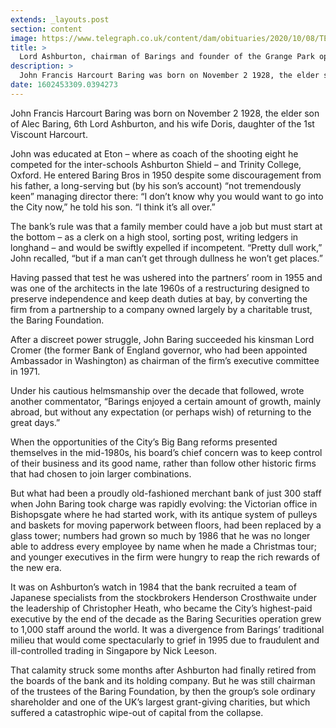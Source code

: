 ```yaml
--- 
extends: _layouts.post 
section: content 
image: https://www.telegraph.co.uk/content/dam/obituaries/2020/10/08/TELEMMGLPICT000241441709_trans_NvBQzQNjv4BqwnRfAljschBkYP-CtEleF1qsz4MyBRLJWbLBD1eH-AM.jpeg?impolicy=logo-overlay 
title: > 
  Lord Ashburton, chairman of Barings and founder of the Grange Park opera festival – obituary 
description: > 
  John Francis Harcourt Baring was born on November 2 1928, the elder son of Alec Baring, 6th Lord Ashburton, and his wife Doris, daughter of the 1st Viscount Harcourt.John was educated at Eton – where as coach of the shooting eight he competed for the inter-schools Ashburton Shield – and Trinity College, Oxford.After a discreet power struggle, John Baring succeeded his kinsman Lord Cromer (the former Bank of England governor, who had been appointed Ambassador in Washington) as chairman of the firm’s executive committee in 1971.It was a divergence from Barings’ traditional milieu that would come spectacularly to grief in 1995 due to fraudulent and ill-controlled trading in Singapore by Nick Leeson.That calamity struck some months after Ashburton had finally retired from the boards of the bank and its holding company. 
date: 1602453309.0394273 
--- 
```

John Francis Harcourt Baring was born on November 2 1928, the elder son of Alec Baring, 6th Lord Ashburton, and his wife Doris, daughter of the 1st Viscount Harcourt.

John was educated at Eton – where as coach of the shooting eight he competed for the inter-schools Ashburton Shield – and Trinity College, Oxford. He entered Baring Bros in 1950 despite some discouragement from his father, a long-serving but (by his son’s account) “not tremendously keen” managing director there: “I don’t know why you would want to go into the City now,” he told his son. “I think it’s all over.”

The bank’s rule was that a family member could have a job but must start at the bottom – as a clerk on a high stool, sorting post, writing ledgers in longhand – and would be swiftly expelled if incompetent. “Pretty dull work,” John recalled, “but if a man can’t get through dullness he won’t get places.”

Having passed that test he was ushered into the partners’ room in 1955 and was one of the architects in the late 1960s of a restructuring designed to preserve independence and keep death duties at bay, by converting the firm from a partnership to a company owned largely by a charitable trust, the Baring Foundation.

After a discreet power struggle, John Baring succeeded his kinsman Lord Cromer (the former Bank of England governor, who had been appointed Ambassador in Washington) as chairman of the firm’s executive committee in 1971.

Under his cautious helmsmanship over the decade that followed, wrote another commentator, “Barings enjoyed a certain amount of growth, mainly abroad, but without any expectation (or perhaps wish) of returning to the great days.”

When the opportunities of the City’s Big Bang reforms presented themselves in the mid-1980s, his board’s chief concern was to keep control of their business and its good name, rather than follow other historic firms that had chosen to join larger combinations.

But what had been a proudly old-fashioned merchant bank of just 300 staff when John Baring took charge was rapidly evolving: the Victorian office in Bishopsgate where he had started work, with its antique system of pulleys and baskets for moving paperwork between floors, had been replaced by a glass tower; numbers had grown so much by 1986 that he was no longer able to address every employee by name when he made a Christmas tour; and younger executives in the firm were hungry to reap the rich rewards of the new era.

It was on Ashburton’s watch in 1984 that the bank recruited a team of Japanese specialists from the stockbrokers Henderson Crosthwaite under the leadership of Christopher Heath, who became the City’s highest-paid executive by the end of the decade as the Baring Securities operation grew to 1,000 staff around the world. It was a divergence from Barings’ traditional milieu that would come spectacularly to grief in 1995 due to fraudulent and ill-controlled trading in Singapore by Nick Leeson.

That calamity struck some months after Ashburton had finally retired from the boards of the bank and its holding company. But he was still chairman of the trustees of the Baring Foundation, by then the group’s sole ordinary shareholder and one of the UK’s largest grant-giving charities, but which suffered a catastrophic wipe-out of capital from the collapse.